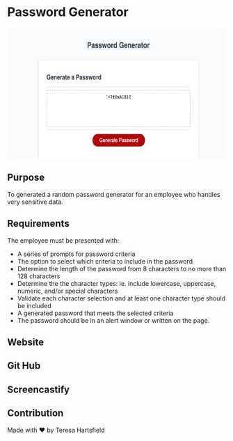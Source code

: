 # Password Generator

<img src="./assets/challenges_countersign" alt="screenshot of the website" height="300px"/>

## Purpose

To generated a random password generator for an employee who handles very sensitive data.

## Requirements

The employee must be presented with:

- A series of prompts for password criteria
- The option to select which criteria to include in the password
- Determine the length of the password from 8 characters to no more than 128 characters
- Determine the the character types: ie. include lowercase, uppercase, numeric, and/or special characters
- Validate each character selection and at least one character type should be included
- A generated password that meets the selected criteria
- The password should be in an alert window or written on the page.

## Website

## Git Hub

## Screencastify

## Contribution

Made with ❤️ by Teresa Hartsfield
